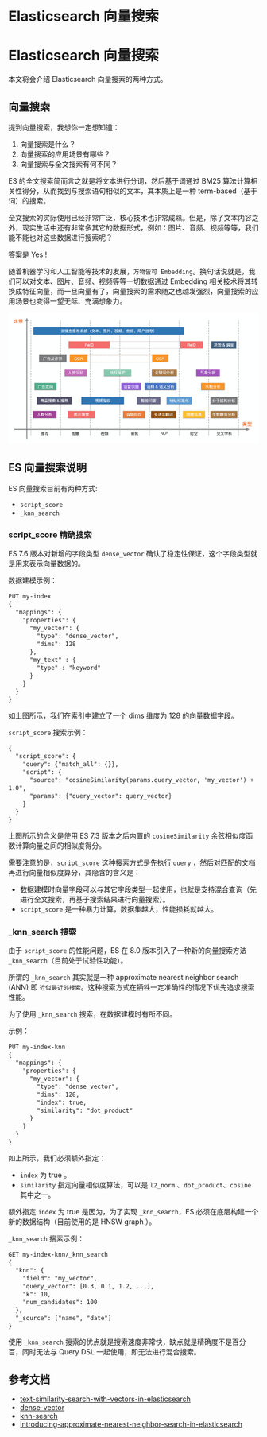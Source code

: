 # Elasticsearch 向量搜索


# Elasticsearch 向量搜索

本文将会介绍 Elasticsearch 向量搜索的两种方式。


## 向量搜索

提到向量搜索，我想你一定想知道：
1. 向量搜索是什么？
2. 向量搜索的应用场景有哪些？
3. 向量搜索与全文搜索有何不同？

ES 的全文搜索简而言之就是将文本进行分词，然后基于词通过 BM25 算法计算相关性得分，从而找到与搜索语句相似的文本，其本质上是一种 term-based（基于词）的搜索。

全文搜索的实际使用已经非常广泛，核心技术也非常成熟。但是，除了文本内容之外，现实生活中还有非常多其它的数据形式，例如：图片、音频、视频等等，我们能不能也对这些数据进行搜索呢？

答案是 Yes !

随着机器学习和人工智能等技术的发展，`万物皆可 Embedding`。换句话说就是，我们可以对文本、图片、音频、视频等等一切数据通过 Embedding 相关技术将其转换成特征向量，而一旦向量有了，向量搜索的需求随之也越发强烈，向量搜索的应用场景也变得一望无际、充满想象力。

![图片来源 damo.alibaba.com/events/112](https://raw.githubusercontent.com/RifeWang/images/master/vector-search.png)

## ES 向量搜索说明

ES 向量搜索目前有两种方式:
- `script_score`
- `_knn_search`

### script_score 精确搜索

ES 7.6 版本对新增的字段类型 `dense_vector` 确认了稳定性保证，这个字段类型就是用来表示向量数据的。

数据建模示例：
```
PUT my-index
{
  "mappings": {
    "properties": {
      "my_vector": {
        "type": "dense_vector",
        "dims": 128
      },
      "my_text" : {
        "type" : "keyword"
      }
    }
  }
}
```

如上图所示，我们在索引中建立了一个 dims 维度为 128 的向量数据字段。

`script_score` 搜索示例：
```
{
  "script_score": {
    "query": {"match_all": {}},
    "script": {
      "source": "cosineSimilarity(params.query_vector, 'my_vector') + 1.0",
      "params": {"query_vector": query_vector}
    }
  }
}
```

上图所示的含义是使用 ES 7.3 版本之后内置的 `cosineSimilarity` 余弦相似度函数计算向量之间的相似度得分。

需要注意的是，`script_score` 这种搜索方式是先执行 `query` ，然后对匹配的文档再进行向量相似度算分，其隐含的含义是：
- 数据建模时向量字段可以与其它字段类型一起使用，也就是支持混合查询（先进行全文搜索，再基于搜索结果进行向量搜索）。
- `script_score` 是一种暴力计算，数据集越大，性能损耗就越大。


### _knn_search 搜索

由于 `script_score` 的性能问题，ES 在 8.0 版本引入了一种新的向量搜索方法 `_knn_search`（目前处于试验性功能）。

所谓的 `_knn_search` 其实就是一种 approximate nearest neighbor search (ANN) 即 `近似最近邻搜索`。这种搜索方式在牺牲一定准确性的情况下优先追求搜索性能。

为了使用 `_knn_search` 搜索，在数据建模时有所不同。

示例：
```
PUT my-index-knn
{
  "mappings": {
    "properties": {
      "my_vector": {
        "type": "dense_vector",
        "dims": 128,
        "index": true,
        "similarity": "dot_product"
      }
    }
  }
}
```

如上所示，我们必须额外指定：
- `index` 为 true 。
- `similarity` 指定向量相似度算法，可以是 `l2_norm` 、`dot_product`、`cosine` 其中之一。

额外指定 `index` 为 true 是因为，为了实现 `_knn_search`，ES 必须在底层构建一个新的数据结构（目前使用的是 HNSW graph ）。

`_knn_search` 搜索示例：
```
GET my-index-knn/_knn_search
{
  "knn": {
    "field": "my_vector",
    "query_vector": [0.3, 0.1, 1.2, ...],
    "k": 10,
    "num_candidates": 100
  },
  "_source": ["name", "date"]
}
```

使用 `_knn_search` 搜索的优点就是搜索速度非常快，缺点就是精确度不是百分百，同时无法与 Query DSL 一起使用，即无法进行混合搜索。



## 参考文档

- [text-similarity-search-with-vectors-in-elasticsearch](https://www.elastic.co/cn/blog/text-similarity-search-with-vectors-in-elasticsearch)
- [dense-vector](https://www.elastic.co/guide/en/elasticsearch/reference/current/dense-vector.html)
- [knn-search](https://www.elastic.co/guide/en/elasticsearch/reference/8.0/knn-search.html)
- [introducing-approximate-nearest-neighbor-search-in-elasticsearch](https://www.elastic.co/cn/blog/introducing-approximate-nearest-neighbor-search-in-elasticsearch-8-0)


